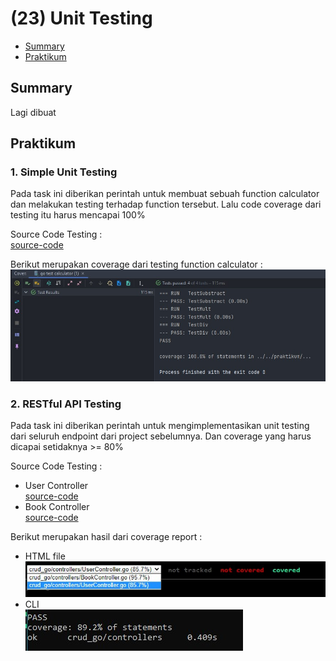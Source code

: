 # (23) Unit Testing

- [Summary](#Summary)
- [Praktikum](#Praktikum)

## Summary
Lagi dibuat

## Praktikum
### 1. Simple Unit Testing
Pada task ini diberikan perintah untuk membuat sebuah function calculator dan melakukan testing terhadap function tersebut. Lalu code coverage dari testing itu harus mencapai 100%

Source Code Testing :  
[source-code](./praktikum/calculator/calculate_test.go)

Berikut merupakan coverage dari testing function calculator : 
![hasil](./screenshots/calculator_test.jpg)  

### 2. RESTful API Testing
Pada task ini diberikan perintah untuk mengimplementasikan unit testing dari seluruh endpoint dari project sebelumnya. Dan coverage yang harus dicapai setidaknya >= 80%

Source Code Testing :  
- User Controller   
  [source-code](./praktikum/RESTful-API/controllers/BookController_test.go)
- Book Controller  
  [source-code](./praktikum/RESTful-API/controllers/BookController_test.go)
  
 Berikut merupakan hasil dari coverage report :
 - HTML file  
  ![hasil](./screenshots/coverage_report.jpg)  
 - CLI  
  ![hasil](./screenshots/coverage_report_2.jpg)
